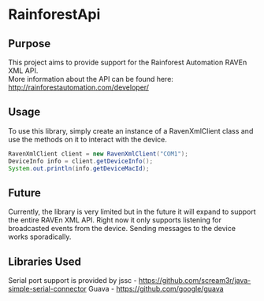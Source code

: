 # RainforestApi
## Purpose
This project aims to provide support for the Rainforest Automation RAVEn XML API.  
More information about the API can be found here: http://rainforestautomation.com/developer/

## Usage
To use this library, simply create an instance of a RavenXmlClient class and use the methods on it to interact with the device.
```java
RavenXmlClient client = new RavenXmlClient("COM1");
DeviceInfo info = client.getDeviceInfo();
System.out.println(info.getDeviceMacId);
```

## Future
Currently, the library is very limited but in the future it will expand to support the entire RAVEn XML API.  Right now it only supports listening for broadcasted events from the device.  Sending messages to the device works sporadically.

## Libraries Used
Serial port support is provided by jssc - https://github.com/scream3r/java-simple-serial-connector
Guava - https://github.com/google/guava 